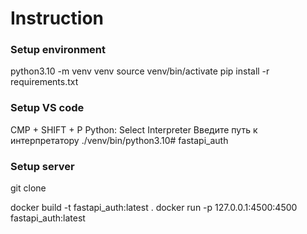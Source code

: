 # Instruction


### Setup environment
python3.10 -m venv venv
source venv/bin/activate
pip install -r requirements.txt


### Setup VS code
CMP + SHIFT + P
Python: Select Interpreter
Введите путь к интерпретатору
./venv/bin/python3.10# fastapi_auth


### Setup server

git clone <URL>

docker build -t fastapi_auth:latest .
docker run -p 127.0.0.1:4500:4500 fastapi_auth:latest